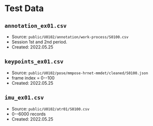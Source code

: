 # Test Data

## `annotation_ex01.csv`

- Source: `public/U0102/annotation/work-process/S0100.csv`
- Session 1st and 2nd period.
- Created: 2022.05.25

## `keypoints_ex01.csv`

- Source: `public/U0102/pose/mmpose-hrnet-mmdet/cleaned/S0100.json`
- frame index = 0--100
- Created: 2022.05.25

## `imu_ex01.csv`

- Source: `public/U0102/atr01/S0100.csv`
- 0--6000 records
- Created: 2022.05.25
